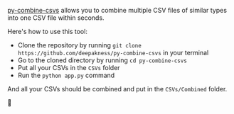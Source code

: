 [py-combine-csvs](https://github.com/deepakness/py-combine-csvs) allows you to combine multiple CSV files of similar types into one CSV file within seconds.

Here's how to use this tool:

- Clone the repository by running `git clone https://github.com/deepakness/py-combine-csvs` in your terminal
- Go to the cloned directory by running `cd py-combine-csvs`
- Put all your CSVs in the `CSVs` folder
- Run the `python app.py` command

And all your CSVs should be combined and put in the `CSVs/Combined` folder.

🥂